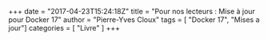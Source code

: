 +++
date = "2017-04-23T15:24:18Z"
title = "Pour nos lecteurs : Mise à jour pour Docker 17"
author = "Pierre-Yves Cloux"
tags = [ "Docker 17", "Mises a jour"]
categories = [ "Livre" ]
+++
